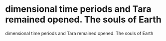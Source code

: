 # dimensional time periods and Tara remained opened. The souls of Earth

dimensional time periods and Tara remained opened. The souls of Earth